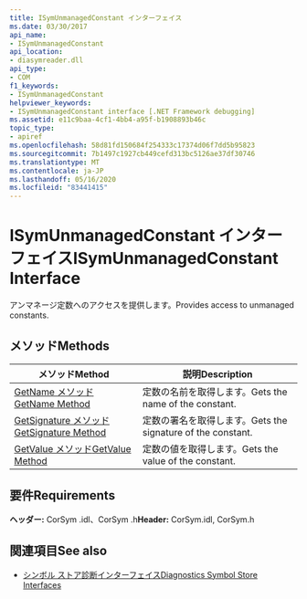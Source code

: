 ```yaml
---
title: ISymUnmanagedConstant インターフェイス
ms.date: 03/30/2017
api_name:
- ISymUnmanagedConstant
api_location:
- diasymreader.dll
api_type:
- COM
f1_keywords:
- ISymUnmanagedConstant
helpviewer_keywords:
- ISymUnmanagedConstant interface [.NET Framework debugging]
ms.assetid: e11c9baa-4cf1-4bb4-a95f-b1908893b46c
topic_type:
- apiref
ms.openlocfilehash: 58d81fd150684f254333c17374d06f7dd5b95823
ms.sourcegitcommit: 7b1497c1927cb449cefd313bc5126ae37df30746
ms.translationtype: MT
ms.contentlocale: ja-JP
ms.lasthandoff: 05/16/2020
ms.locfileid: "83441415"
---
```

# <a name="isymunmanagedconstant-interface"></a><span data-ttu-id="3f4cf-102">ISymUnmanagedConstant インターフェイス</span><span class="sxs-lookup"><span data-stu-id="3f4cf-102">ISymUnmanagedConstant Interface</span></span>
<span data-ttu-id="3f4cf-103">アンマネージ定数へのアクセスを提供します。</span><span class="sxs-lookup"><span data-stu-id="3f4cf-103">Provides access to unmanaged constants.</span></span>  
  
## <a name="methods"></a><span data-ttu-id="3f4cf-104">メソッド</span><span class="sxs-lookup"><span data-stu-id="3f4cf-104">Methods</span></span>  
  
|<span data-ttu-id="3f4cf-105">メソッド</span><span class="sxs-lookup"><span data-stu-id="3f4cf-105">Method</span></span>|<span data-ttu-id="3f4cf-106">説明</span><span class="sxs-lookup"><span data-stu-id="3f4cf-106">Description</span></span>|  
|------------|-----------------|  
|[<span data-ttu-id="3f4cf-107">GetName メソッド</span><span class="sxs-lookup"><span data-stu-id="3f4cf-107">GetName Method</span></span>](isymunmanagedconstant-getname-method.md)|<span data-ttu-id="3f4cf-108">定数の名前を取得します。</span><span class="sxs-lookup"><span data-stu-id="3f4cf-108">Gets the name of the constant.</span></span>|  
|[<span data-ttu-id="3f4cf-109">GetSignature メソッド</span><span class="sxs-lookup"><span data-stu-id="3f4cf-109">GetSignature Method</span></span>](isymunmanagedconstant-getsignature-method.md)|<span data-ttu-id="3f4cf-110">定数の署名を取得します。</span><span class="sxs-lookup"><span data-stu-id="3f4cf-110">Gets the signature of the constant.</span></span>|  
|[<span data-ttu-id="3f4cf-111">GetValue メソッド</span><span class="sxs-lookup"><span data-stu-id="3f4cf-111">GetValue Method</span></span>](isymunmanagedconstant-getvalue-method.md)|<span data-ttu-id="3f4cf-112">定数の値を取得します。</span><span class="sxs-lookup"><span data-stu-id="3f4cf-112">Gets the value of the constant.</span></span>|  
  
## <a name="requirements"></a><span data-ttu-id="3f4cf-113">要件</span><span class="sxs-lookup"><span data-stu-id="3f4cf-113">Requirements</span></span>  
 <span data-ttu-id="3f4cf-114">**ヘッダー:** CorSym .idl、CorSym .h</span><span class="sxs-lookup"><span data-stu-id="3f4cf-114">**Header:** CorSym.idl, CorSym.h</span></span>  
  
## <a name="see-also"></a><span data-ttu-id="3f4cf-115">関連項目</span><span class="sxs-lookup"><span data-stu-id="3f4cf-115">See also</span></span>

- [<span data-ttu-id="3f4cf-116">シンボル ストア診断インターフェイス</span><span class="sxs-lookup"><span data-stu-id="3f4cf-116">Diagnostics Symbol Store Interfaces</span></span>](diagnostics-symbol-store-interfaces.md)
